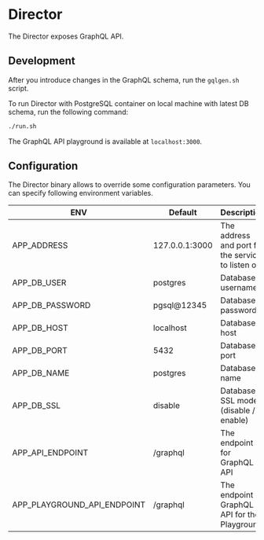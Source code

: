 # Director

The Director exposes GraphQL API.

## Development

After you introduce changes in the GraphQL schema, run the `gqlgen.sh` script.

To run Director with PostgreSQL container on local machine with latest DB schema, run the following command:
```bash
./run.sh
```

The GraphQL API playground is available at `localhost:3000`.

## Configuration

The Director binary allows to override some configuration parameters. You can specify following environment variables.

| ENV                         | Default        | Description                                       |
|-----------------------------|----------------|---------------------------------------------------|
| APP_ADDRESS                 | 127.0.0.1:3000 | The address and port for the service to listen on |
| APP_DB_USER                 | postgres       | Database username                                 |
| APP_DB_PASSWORD             | pgsql@12345    | Database password                                 |
| APP_DB_HOST                 | localhost      | Database host                                     |
| APP_DB_PORT                 | 5432           | Database port                                     |
| APP_DB_NAME                 | postgres       | Database name                                     |
| APP_DB_SSL                  | disable        | Database SSL mode (disable / enable)              |
| APP_API_ENDPOINT            | /graphql       | The endpoint for GraphQL API                      |
| APP_PLAYGROUND_API_ENDPOINT | /graphql       | The endpoint of GraphQL API for the Playground    |
